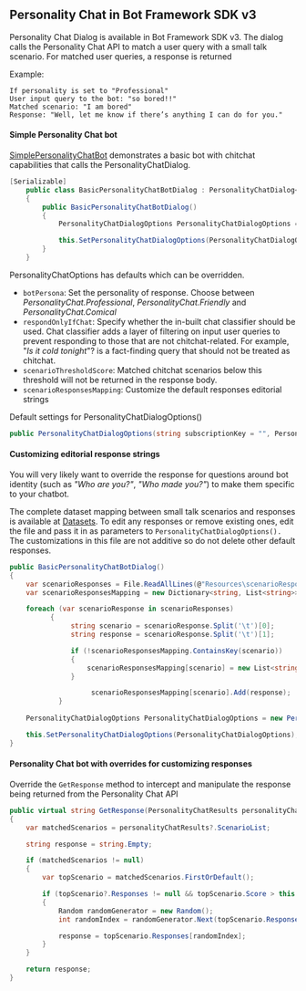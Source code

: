 ## Personality Chat in Bot Framework SDK v3
Personality Chat Dialog is available in Bot Framework SDK v3. The dialog calls the Personality Chat API to match a user query with a small talk scenario. For matched user queries, a response is returned

Example:

	If personality is set to "Professional" 
	User input query to the bot: "so bored!!"
	Matched scenario: "I am bored"
	Response: "Well, let me know if there’s anything I can do for you."
	

#### Simple Personality Chat bot
[SimplePersonalityChatBot](SimplePersonalityChatBot) demonstrates a basic bot with chitchat capabilities that calls the PersonalityChatDialog. 

```csharp
[Serializable]
	public class BasicPersonalityChatBotDialog : PersonalityChatDialog<object>
	{
		public BasicPersonalityChatBotDialog()
		{
			PersonalityChatDialogOptions PersonalityChatDialogOptions = new PersonalityChatDialogOptions();

			this.SetPersonalityChatDialogOptions(PersonalityChatDialogOptions);
		}
	}
````

PersonalityChatOptions has defaults which can be overridden.
* `botPersona`: Set the personality of response. Choose between  *PersonalityChat.Professional*, *PersonalityChat.Friendly* and *PersonalityChat.Comical*
* `respondOnlyIfChat`: Specify whether the in-built chat classifier should be used. Chat classifier adds a layer of filtering on input user queries to prevent responding to those that are not chitchat-related. For example, "*Is it cold tonight*"? is a fact-finding query that should not be treated as chitchat.
* `scenarioThresholdScore`: Matched chitchat scenarios below this threshold will not be returned in the response body.
* `scenarioResponsesMapping`: Customize the default responses editorial strings

Default settings for PersonalityChatDialogOptions()

```csharp
public PersonalityChatDialogOptions(string subscriptionKey = "", PersonalityChatPersona botPersona = PersonalityChatPersona.Friendly, bool respondOnlyIfChat = false, float scenarioThresholdScore = 0.3F, Dictionary<string, List<string>> scenarioResponsesMapping = null)
````

#### Customizing editorial response strings
You will very likely want to override the response for questions around bot identity (such as *"Who are you?"*, *"Who made you?"*) to make them specific to your chatbot.

The complete dataset mapping between small talk scenarios and responses is available at [Datasets](CSharp/Datasets/scenarioResponseMapping.txt). To edit any responses or remove existing ones, edit the file and pass it in as parameters to `PersonalityChatDialogOptions().`
The customizations in this file are not additive so do not delete other default responses.

```csharp
public BasicPersonalityChatBotDialog()
{
	var scenarioResponses = File.ReadAllLines(@"Resources\scenarioResponseMapping.txt");
	var scenarioResponsesMapping = new Dictionary<string, List<string>>();

	foreach (var scenarioResponse in scenarioResponses)
		  {
			   string scenario = scenarioResponse.Split('\t')[0];
			   string response = scenarioResponse.Split('\t')[1];

			   if (!scenarioResponsesMapping.ContainsKey(scenario))
			   {
				   scenarioResponsesMapping[scenario] = new List<string>();
			   }

					scenarioResponsesMapping[scenario].Add(response);
			}
	
	PersonalityChatDialogOptions PersonalityChatDialogOptions = new PersonalityChatDialogOptions(scenarioResponsesMapping: scenarioResponsesMapping);

	this.SetPersonalityChatDialogOptions(PersonalityChatDialogOptions);
}

````

#### Personality Chat bot with overrides for customizing responses
Override the `GetResponse` method to intercept and manipulate the response being returned from the Personality Chat API

```csharp
public virtual string GetResponse(PersonalityChatResults personalityChatResults)
{
	var matchedScenarios = personalityChatResults?.ScenarioList;

	string response = string.Empty;

	if (matchedScenarios != null)
	{
		var topScenario = matchedScenarios.FirstOrDefault();

		if (topScenario?.Responses != null && topScenario.Score > this.personalityChatDialogOptions.ScenarioThresholdScore && topScenario.Responses.Count > 0)
		{
			Random randomGenerator = new Random();
			int randomIndex = randomGenerator.Next(topScenario.Responses.Count);

			response = topScenario.Responses[randomIndex];
		}
	}

	return response;
}

````
